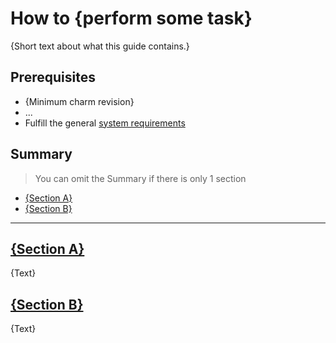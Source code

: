 # How to {perform some task}

{Short text about what this guide contains.}

## Prerequisites
* {Minimum charm revision}
* ...
* Fulfill the general [system requirements](/t/{})

## Summary
> You can omit the Summary if there is only 1 section
* [{Section A}](#heading--{section-a})
* [{Section B}](#heading--{section-b})

---

<a href="#heading--{section-a}"><h2 id="heading--{section-a}"> {Section A} </h2></a>

{Text}

<a href="#heading--{section-b}"><h2 id="heading--{section-b}"> {Section B} </h2></a>

{Text}